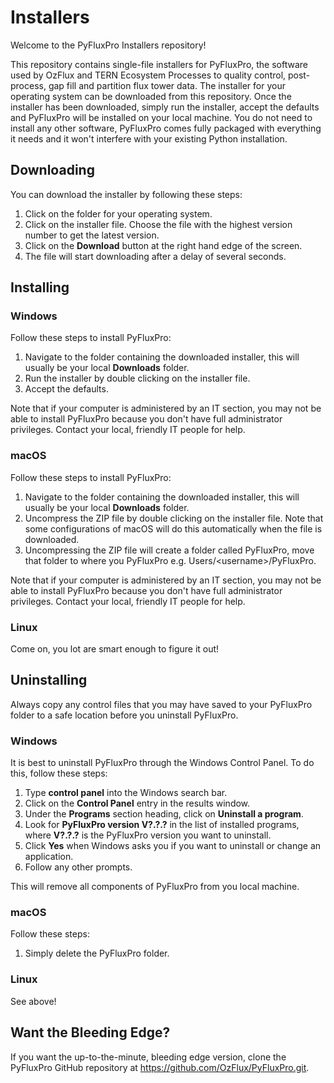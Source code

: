 # Installers
Welcome to the PyFluxPro Installers repository!

This repository contains single-file installers for PyFluxPro, the software used by OzFlux and TERN Ecosystem Processes to quality control, post-process, gap fill and partition flux tower data.  The installer for your operating system can be downloaded from this repository.  Once the installer has been downloaded, simply run the installer, accept the defaults and PyFluxPro will be installed on your local machine.  You do not need to install any other software, PyFluxPro comes fully packaged with everything it needs and it won't interfere with your existing Python installation.

## Downloading
You can download the installer by following these steps:
1. Click on the folder for your operating system.
2. Click on the installer file. Choose the file with the highest version number to get the latest version.
3. Click on the **Download** button at the right hand edge of the screen.
4. The file will start downloading after a delay of several seconds.

## Installing
### Windows

Follow these steps to install PyFluxPro:

1. Navigate to the folder containing the downloaded installer, this will usually be your local **Downloads** folder.
2. Run the installer by double clicking on the installer file.
3. Accept the defaults.

Note that if your computer is administered by an IT section, you may not be able to install PyFluxPro because you don't have full administrator privileges.  Contact your local, friendly IT people for help.

### macOS

Follow these steps to install PyFluxPro:

1. Navigate to the folder containing the downloaded installer, this will usually be your local **Downloads** folder.
2. Uncompress the ZIP file by double clicking on the installer file.  Note that some configurations of macOS will do this automatically when the file is downloaded.
3. Uncompressing the ZIP file will create a folder called PyFluxPro, move that folder to where you PyFluxPro e.g. Users/\<username>/PyFluxPro.

Note that if your computer is administered by an IT section, you may not be able to install PyFluxPro because you don't have full administrator privileges.  Contact your local, friendly IT people for help.

### Linux

Come on, you lot are smart enough to figure it out!

## Uninstalling
Always copy any control files that you may have saved to your PyFluxPro folder to a safe location before you uninstall PyFluxPro.

### Windows
It is best to uninstall PyFluxPro through the Windows Control Panel.  To do this, follow these steps:
1. Type **control panel** into the Windows search bar.
2. Click on the **Control Panel** entry in the results window.
3. Under the **Programs** section heading, click on **Uninstall a program**.
4. Look for **PyFluxPro version V?.?.?** in the list of installed programs, where **V?.?.?** is the PyFluxPro version you want to uninstall.
5. Click **Yes** when Windows asks you if you want to uninstall or change an application.
6. Follow any other prompts.

This will remove all components of PyFluxPro from you local machine.

### macOS

Follow these steps:

1. Simply delete the PyFluxPro folder.

### Linux

See above!

## Want the Bleeding Edge?
If you want the up-to-the-minute, bleeding edge version, clone the PyFluxPro GitHub repository at https://github.com/OzFlux/PyFluxPro.git.
